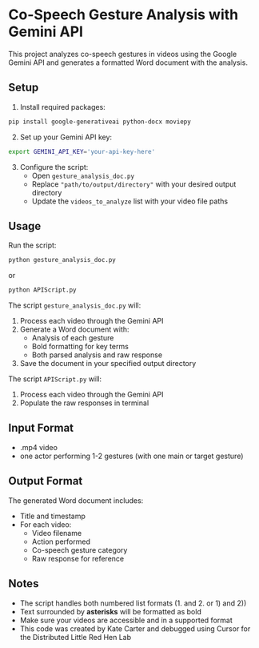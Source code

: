 # Co-Speech Gesture Analysis with Gemini API 

This project analyzes co-speech gestures in videos using the Google Gemini API and generates a formatted Word document with the analysis.

## Setup

1. Install required packages:
```bash
pip install google-generativeai python-docx moviepy
```

2. Set up your Gemini API key:
```bash
export GEMINI_API_KEY='your-api-key-here'
```

3. Configure the script:
   - Open `gesture_analysis_doc.py`
   - Replace `"path/to/output/directory"` with your desired output directory
   - Update the `videos_to_analyze` list with your video file paths

## Usage

Run the script:
```bash
python gesture_analysis_doc.py
```
or 
```bash
python APIScript.py
```

The script ```gesture_analysis_doc.py``` will:
1. Process each video through the Gemini API
2. Generate a Word document with:
   - Analysis of each gesture
   - Bold formatting for key terms
   - Both parsed analysis and raw response
3. Save the document in your specified output directory

The script ```APIScript.py``` will:
1. Process each video through the Gemini API
2. Populate the raw responses in terminal

## Input Format
- .mp4 video
- one actor performing 1-2 gestures (with one main or target gesture)

## Output Format

The generated Word document includes:
- Title and timestamp
- For each video:
  - Video filename
  - Action performed
  - Co-speech gesture category
  - Raw response for reference

## Notes

- The script handles both numbered list formats (1. and 2. or 1) and 2))
- Text surrounded by **asterisks** will be formatted as bold
- Make sure your videos are accessible and in a supported format
- This code was created by Kate Carter and debugged using Cursor for the Distributed Little Red Hen Lab
